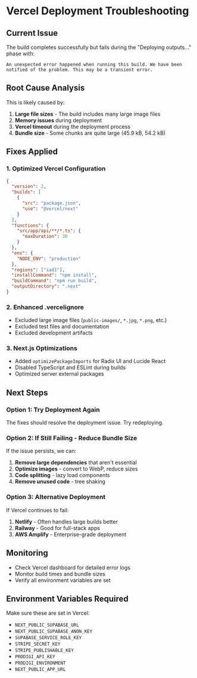 # Vercel Deployment Troubleshooting

## Current Issue

The build completes successfully but fails during the "Deploying outputs..." phase with:

```
An unexpected error happened when running this build. We have been notified of the problem. This may be a transient error.
```

## Root Cause Analysis

This is likely caused by:

1. **Large file sizes** - The build includes many large image files
2. **Memory issues** during deployment
3. **Vercel timeout** during the deployment process
4. **Bundle size** - Some chunks are quite large (45.9 kB, 54.2 kB)

## Fixes Applied

### 1. **Optimized Vercel Configuration**

```json
{
  "version": 2,
  "builds": [
    {
      "src": "package.json",
      "use": "@vercel/next"
    }
  ],
  "functions": {
    "src/app/api/**/*.ts": {
      "maxDuration": 30
    }
  },
  "env": {
    "NODE_ENV": "production"
  },
  "regions": ["iad1"],
  "installCommand": "npm install",
  "buildCommand": "npm run build",
  "outputDirectory": ".next"
}
```

### 2. **Enhanced .vercelignore**

- Excluded large image files (`public-images/`, `*.jpg`, `*.png`, etc.)
- Excluded test files and documentation
- Excluded development artifacts

### 3. **Next.js Optimizations**

- Added `optimizePackageImports` for Radix UI and Lucide React
- Disabled TypeScript and ESLint during builds
- Optimized server external packages

## Next Steps

### Option 1: Try Deployment Again

The fixes should resolve the deployment issue. Try redeploying.

### Option 2: If Still Failing - Reduce Bundle Size

If the issue persists, we can:

1. **Remove large dependencies** that aren't essential
2. **Optimize images** - convert to WebP, reduce sizes
3. **Code splitting** - lazy load components
4. **Remove unused code** - tree shaking

### Option 3: Alternative Deployment

If Vercel continues to fail:

1. **Netlify** - Often handles large builds better
2. **Railway** - Good for full-stack apps
3. **AWS Amplify** - Enterprise-grade deployment

## Monitoring

- Check Vercel dashboard for detailed error logs
- Monitor build times and bundle sizes
- Verify all environment variables are set

## Environment Variables Required

Make sure these are set in Vercel:

- `NEXT_PUBLIC_SUPABASE_URL`
- `NEXT_PUBLIC_SUPABASE_ANON_KEY`
- `SUPABASE_SERVICE_ROLE_KEY`
- `STRIPE_SECRET_KEY`
- `STRIPE_PUBLISHABLE_KEY`
- `PRODIGI_API_KEY`
- `PRODIGI_ENVIRONMENT`
- `NEXT_PUBLIC_APP_URL`
